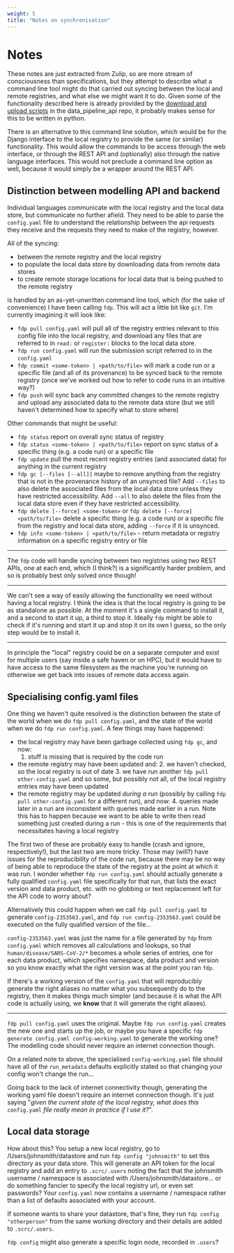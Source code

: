 ```yaml
---
weight: 5
title: "Notes on synchronisation"
---
```


# Notes

These notes are just extracted from Zulip, so are more stream of consciousness than specifications, but they attempt to describe what a command line tool might do that carried out syncing between the local and remote registries, and what else we might want it to do. Given some of the functionality described here is already provided by the [download and upload scripts](https://github.com/ScottishCovidResponse/data_pipeline_api/tree/master/data_pipeline_api/registry) in the data_pipeline_api repo, it probably makes sense for this to be written in python.

There is an alternative to this command line solution, which would be for the Django interface to the local registry to provide the same (or similar) functionality. This would allow the commands to be access through the web interface, or through the REST API and (optionally) also through the native language interfaces. This would not preclude a command line option as well, because it would simply be a wrapper around the REST API.
## Distinction between modelling API and backend

Individual languages communicate with the local registry and the local data store, but communicate no further afield. They need to be able to parse the `config.yaml` file to understand the relationship between the api requests they receive and the requests they need to make of the registry, however.

All of the syncing:

- between the remote registry and the local registry
- to populate the local data store by downloading data from remote data stores
- to create remote storage locations for local data that is being pushed to the remote registry

is handled by an as-yet-unwritten command line tool, which (for the sake of convenience) I have been calling `fdp`. This will act a little bit like `git`. I'm currently imagining it will look like:

- `fdp pull config.yaml` will pull all of the registry entries relevant to this config file into the local registry, and download any files that are referred to in `read:` or `register:` blocks to the local data store.
- `fdp run config.yaml` will run the submission script referred to in the `config.yaml`
- `fdp commit <some-token> | <path/to/file>` will mark a code run or a specific file (and all of its provenance) to be synced back to the remote registry (once we've worked out how to refer to code runs in an intuitive way?)
- `fdp push` will sync back any committed changes to the remote registry and upload any associated data to the remote data store (but we still haven't determined how to specify what to store where)

Other commands that might be useful:

- `fdp status` report on overall sync status of registry
- `fdp status <some-token> | <path/to/file>` report on sync status of a specific thing (e.g. a code run) or a specific file
- `fdp update` pull the most recent registry entries (and associated data) for anything in the current registry
- `fdp gc [--files [--all]]` maybe to remove anything from the registry that is not in the provenance history of an unsynced file? Add `--files` to also delete the associated files from the local data store unless they have restricted accessibility. Add `--all` to also delete the files from the local data store even if they have restricted accessibility.
- `fdp delete [--force] <some-token>` or `fdp delete [--force] <path/to/file>` delete a specific thing (e.g. a code run) or a specific file from the registry and local data store, adding `--force` if it is unsynced.
- `fdp info <some-token> | <path/to/file>` - return metadata or registry information on a specific registry entry or file

***

The `fdp` code will handle syncing between two registries using two REST APIs, one at each end, which (I think?) is a significantly harder problem, and so is probably best only solved once though!

***

We can't see a way of easily allowing the functionality we need without having a local registry. I think the idea is that the local registry is going to be as standalone as possible. At the moment it's a single command to install it, and a second to start it up, a third to stop it. Ideally `fdp` might be able to check if it's running and start it up and stop it on its own I guess, so the only step would be to install it.

***

In principle the "local" registry could be on a separate computer and exist for multiple users (say inside a safe haven or on HPC), but it would have to have access to the same filesystem as the machine you're running on otherwise we get back into issues of remote data access again.

## Specialising config.yaml files

One thing we haven't quite resolved is the distinction between the state of the world when we do `fdp pull config.yaml`, and the state of the world when we do `fdp run config.yaml`. A few things may have happened:

- the local registry may have been garbage collected using `fdp gc`, and now:
  1. stuff is missing that is required by the code run
- the remote registry may have been updated and:
  2. we haven't checked, so the local registry is out of date
  3. we have run another `fdp pull other-config.yaml` and so some, but possibly not all, of the local registry entries may have been updated
- the remote registry may be updated *during a run* (possibly by calling `fdp pull other-config.yaml` for a different run), and now:
  4. queries made later in a run are inconsistent with queries made earlier in a run. Note this has to happen because we want to be able to write then read something just created during a run - this is one of the requirements that necessitates having a local registry

The first two of these are probably easy to handle (crash and ignore, respectively!), but the last two are more tricky. Those may (will?) have issues for the reproducibility of the code run, because there may be no way of being able to reproduce the state of the registry at the point at which it was run. I wonder whether `fdp run config.yaml` should actually generate a fully qualified `config.yaml` file specifically for that run, that lists the exact version and data product, etc. with no globbing or text replacement left for the API code to worry about?

Alternatively this could happen when we call `fdp pull config.yaml` to generate `config-2353563.yaml`, and `fdp run config-2353563.yaml` could be executed on the fully qualified version of the file...

`config-2353563.yaml` was just the name for a file generated by `fdp` from `config.yaml` which removes all calculations and lookups, so that `human/disease/SARS-CoV-2/*` becomes a whole series of entries, one for each data product, which specifies namespace, data product and version so you know exactly what the right version was at the point you ran `fdp`.

If there's a working version of the `config.yaml` that will reproducibly generate the right aliases no matter what you subsequently do to the registry, then it makes things much simpler (and because it is what the API code is actually using, we **know** that it will generate the right aliases).

***

`fdp pull config.yaml` uses the original. Maybe `fdp run config.yaml` creates the new one and starts up the job, or maybe you have a specific `fdp generate config.yaml config-working.yaml` to generate the working one? The modelling code should never require an internet connection though.

On a related note to above, the specialised `config-working.yaml` file should have all of the `run_metadata` defaults explicitly stated so that changing your config won't change the run...

Going back to the lack of internet connectivity though, generating the working yaml file doesn't require an internet connection though. It's just saying "*given the current state of the local registry, what does this* `config.yaml` *file really mean in practice if I use it?*".

## Local data storage

How about this? You setup a new local registry, go to /Users/johnsmith/datastore and run `fdp config "johnsmith"` to set this directory as your data store. This will generate an API token for the local registry and add an entry to `.scrc/.users` noting the fact that the johnsmith username / namespace is associated with /Users/johnsmith/datastore... or do something fancier to specify the local registry url, or even set passwords? Your `config.yaml` now contains a username / namespace rather than a list of defaults associated with your account.

If someone wants to share your datastore, that's fine, they run `fdp config "otherperson"` from the same working directory and their details are added to `.scrc/.users`.

`fdp config` might also generate a specific login node, recorded in `.users`?